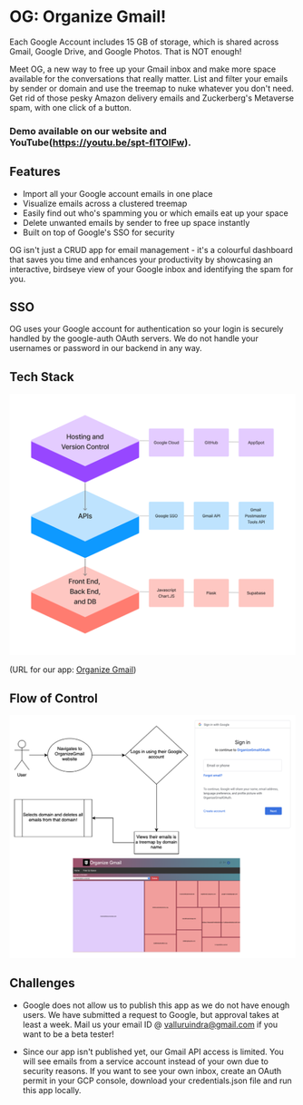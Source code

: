 # OG: Organize Gmail!
Each Google Account includes 15 GB of storage, which is shared across Gmail, Google Drive, and Google Photos. That is NOT enough!

Meet OG, a new way to free up your Gmail inbox and make more space available for the conversations that really matter. List and filter your emails by sender or domain and use the treemap to nuke whatever you don't need. Get rid of those pesky Amazon delivery emails and Zuckerberg's Metaverse spam, with one click of a button.

### Demo available on our website and YouTube(https://youtu.be/spt-fITOIFw).

## Features
- Import all your Google account emails in one place
- Visualize emails across a clustered treemap
- Easily find out who's spamming you or which emails eat up your space
- Delete unwanted emails by sender to free up space instantly
- Built on top of Google's SSO for security

OG isn't just a CRUD app for email management - it's a colourful dashboard that saves you time and enhances your productivity by showcasing an interactive, birdseye view of your Google inbox and identifying the spam for you.

## SSO
OG uses your Google account for authentication so your login is securely handled by the google-auth OAuth servers. We do not handle your usernames or password in our backend in any way.

## Tech Stack
![Tech Stack Diagram](static/tech_stack.jpg)

(URL for our app: [Organize Gmail](https://organizegmail-369023.ue.r.appspot.com/))


## Flow of Control
![Flow of Control](static/flow_of_control.png)

## Challenges
- Google does not allow us to publish this app as we do not have enough users. We have submitted a request to Google, but approval takes at least a week. Mail us your email ID @ valluruindra@gmail.com if you want to be a beta tester!

- Since our app isn't published yet, our Gmail API access is limited. You will see emails from a service account instead of your own due to security reasons. If you want to see your own inbox, create an OAuth permit in your GCP console, download your credentials.json file and run this app locally.
